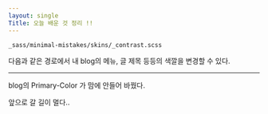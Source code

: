 ```yaml
---
layout: single
Title: 오늘 배운 것 정리 !!
---
```


```
_sass/minimal-mistakes/skins/_contrast.scss
```
다음과 같은 경로에서 내 blog의 메뉴, 글 제목 등등의 색깔을 변경할 수 있다.

---

blog의 Primary-Color 가 맘에 안들어 바꿨다.


앞으로 갈 길이 멀다..
